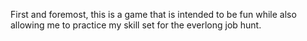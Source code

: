 First and foremost, this is a game that is intended to be fun while also allowing me to practice my skill set for the everlong job hunt.
